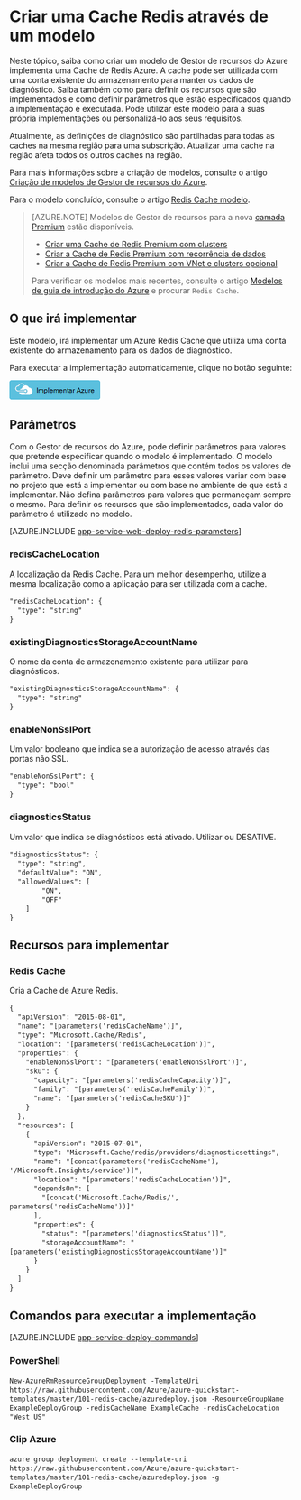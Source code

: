 <properties 
    pageTitle="Aprovisionar uma Cache Redis | Microsoft Azure" 
    description="Utilize o Gestor de recursos do Azure modelo para implementar uma Cache de Redis Azure." 
    services="app-service" 
    documentationCenter="" 
    authors="steved0x" 
    manager="douge" 
    editor=""/>

<tags 
    ms.service="cache" 
    ms.workload="web" 
    ms.tgt_pltfrm="cache-redis" 
    ms.devlang="na" 
    ms.topic="article" 
    ms.date="09/27/2016" 
    ms.author="sdanie"/>

# <a name="create-a-redis-cache-using-a-template"></a>Criar uma Cache Redis através de um modelo

Neste tópico, saiba como criar um modelo de Gestor de recursos do Azure implementa uma Cache de Redis Azure. A cache pode ser utilizada com uma conta existente do armazenamento para manter os dados de diagnóstico. Saiba também como para definir os recursos que são implementados e como definir parâmetros que estão especificados quando a implementação é executada. Pode utilizar este modelo para a suas própria implementações ou personalizá-lo aos seus requisitos.

Atualmente, as definições de diagnóstico são partilhadas para todas as caches na mesma região para uma subscrição. Atualizar uma cache na região afeta todos os outros caches na região.

Para mais informações sobre a criação de modelos, consulte o artigo [Criação de modelos de Gestor de recursos do Azure](../resource-group-authoring-templates.md).

Para o modelo concluído, consulte o artigo [Redis Cache modelo](https://github.com/Azure/azure-quickstart-templates/blob/master/101-redis-cache/azuredeploy.json).

>[AZURE.NOTE] Modelos de Gestor de recursos para a nova [camada Premium](cache-premium-tier-intro.md) estão disponíveis. 
>
>-    [Criar uma Cache de Redis Premium com clusters](https://azure.microsoft.com/documentation/templates/201-redis-premium-cluster-diagnostics/)
>-    [Criar a Cache de Redis Premium com recorrência de dados](https://azure.microsoft.com/documentation/templates/201-redis-premium-persistence/)
>-    [Criar a Cache de Redis Premium com VNet e clusters opcional](https://azure.microsoft.com/documentation/templates/201-redis-premium-vnet-cluster-diagnostics/)
>
>Para verificar os modelos mais recentes, consulte o artigo [Modelos de guia de introdução do Azure](https://azure.microsoft.com/documentation/templates/) e procurar `Redis Cache`.

## <a name="what-you-will-deploy"></a>O que irá implementar

Este modelo, irá implementar um Azure Redis Cache que utiliza uma conta existente do armazenamento para os dados de diagnóstico.

Para executar a implementação automaticamente, clique no botão seguinte:

[![Implementar Azure](./media/cache-redis-cache-arm-provision/deploybutton.png)](https://portal.azure.com/#create/Microsoft.Template/uri/https%3A%2F%2Fraw.githubusercontent.com%2FAzure%2Fazure-quickstart-templates%2Fmaster%2F101-redis-cache%2Fazuredeploy.json)

## <a name="parameters"></a>Parâmetros

Com o Gestor de recursos do Azure, pode definir parâmetros para valores que pretende especificar quando o modelo é implementado. O modelo inclui uma secção denominada parâmetros que contém todos os valores de parâmetro.
Deve definir um parâmetro para esses valores variar com base no projeto que está a implementar ou com base no ambiente de que está a implementar. Não defina parâmetros para valores que permaneçam sempre o mesmo. Para definir os recursos que são implementados, cada valor do parâmetro é utilizado no modelo. 


[AZURE.INCLUDE [app-service-web-deploy-redis-parameters](../../includes/cache-deploy-parameters.md)]

### <a name="rediscachelocation"></a>redisCacheLocation

A localização da Redis Cache. Para um melhor desempenho, utilize a mesma localização como a aplicação para ser utilizada com a cache.

    "redisCacheLocation": {
      "type": "string"
    }

### <a name="existingdiagnosticsstorageaccountname"></a>existingDiagnosticsStorageAccountName

O nome da conta de armazenamento existente para utilizar para diagnósticos. 

    "existingDiagnosticsStorageAccountName": {
      "type": "string"
    }

### <a name="enablenonsslport"></a>enableNonSslPort

Um valor booleano que indica se a autorização de acesso através das portas não SSL.

    "enableNonSslPort": {
      "type": "bool"
    }

### <a name="diagnosticsstatus"></a>diagnosticsStatus

Um valor que indica se diagnósticos está ativado. Utilizar ou DESATIVE.

    "diagnosticsStatus": {
      "type": "string",
      "defaultValue": "ON",
      "allowedValues": [
            "ON",
            "OFF"
        ]
    }
    
## <a name="resources-to-deploy"></a>Recursos para implementar

### <a name="redis-cache"></a>Redis Cache

Cria a Cache de Azure Redis.

    {
      "apiVersion": "2015-08-01",
      "name": "[parameters('redisCacheName')]",
      "type": "Microsoft.Cache/Redis",
      "location": "[parameters('redisCacheLocation')]",
      "properties": {
        "enableNonSslPort": "[parameters('enableNonSslPort')]",
        "sku": {
          "capacity": "[parameters('redisCacheCapacity')]",
          "family": "[parameters('redisCacheFamily')]",
          "name": "[parameters('redisCacheSKU')]"
        }
      },
      "resources": [
        {
          "apiVersion": "2015-07-01",
          "type": "Microsoft.Cache/redis/providers/diagnosticsettings",
          "name": "[concat(parameters('redisCacheName'), '/Microsoft.Insights/service')]",
          "location": "[parameters('redisCacheLocation')]",
          "dependsOn": [
            "[concat('Microsoft.Cache/Redis/', parameters('redisCacheName'))]"
          ],
          "properties": {
            "status": "[parameters('diagnosticsStatus')]",
            "storageAccountName": "[parameters('existingDiagnosticsStorageAccountName')]"
          }
        }
      ]
    }



## <a name="commands-to-run-deployment"></a>Comandos para executar a implementação

[AZURE.INCLUDE [app-service-deploy-commands](../../includes/app-service-deploy-commands.md)] 

### <a name="powershell"></a>PowerShell

    New-AzureRmResourceGroupDeployment -TemplateUri https://raw.githubusercontent.com/Azure/azure-quickstart-templates/master/101-redis-cache/azuredeploy.json -ResourceGroupName ExampleDeployGroup -redisCacheName ExampleCache -redisCacheLocation "West US"

### <a name="azure-cli"></a>Clip Azure

    azure group deployment create --template-uri https://raw.githubusercontent.com/Azure/azure-quickstart-templates/master/101-redis-cache/azuredeploy.json -g ExampleDeployGroup


